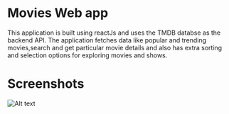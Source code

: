 # Movies Web app

This application is built using reactJs and uses the TMDB databse as the backend API. The application fetches data like popular and trending movies,search and get particular movie details and also has extra sorting and selection options for exploring movies and shows.

# Screenshots

![Alt text](/relative/my/moviesScreenshot1.png/to/img.jpg?raw=true "Optional Title")
